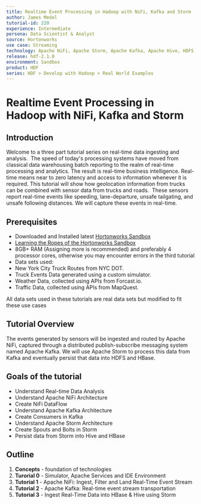 ```yaml
---
title: Realtime Event Processing in Hadoop with NiFi, Kafka and Storm
author: James Medel
tutorial-id: 220
experience: Intermediate
persona: Data Scientist & Analyst
source: Hortonworks
use case: Streaming
technology: Apache NiFi, Apache Storm, Apache Kafka, Apache Hive, HDFS, Apache HBase
release: hdf-2.1.0
environment: Sandbox
product: HDF
series: HDF > Develop with Hadoop > Real World Examples
---
```


# Realtime Event Processing in Hadoop with NiFi, Kafka and Storm

## Introduction

Welcome to a three part tutorial series on real-time data ingesting and analysis.  The speed of today's processing systems have moved from classical data warehousing batch reporting to the realm of real-time processing and analytics. The result is real-time business intelligence. Real-time means near to zero latency and access to information whenever it is required. This tutorial will show how geolocation information from trucks can be combined with sensor data from trucks and roads.  These sensors report real-time events like speeding, lane-departure, unsafe tailgating, and unsafe following distances. We will capture these events in real-time.

## Prerequisites

*  Downloaded and Installed latest [Hortonworks Sandbox](https://hortonworks.com/products/hortonworks-sandbox/#install)
*  [Learning the Ropes of the Hortonworks Sandbox](https://hortonworks.com/hadoop-tutorial/learning-the-ropes-of-the-hortonworks-sandbox/)
*   8GB+ RAM (Assigning more is recommended) and preferably 4 processor cores, otherwise you may encounter errors in the third tutorial
*   Data sets used:
  *   New York City Truck Routes from NYC DOT.
  *   Truck Events Data generated using a custom simulator.
  *   Weather Data, collected using APIs from Forcast.io.
  *   Traffic Data, collected using APIs from MapQuest.

All data sets used in these tutorials are real data sets but modified to fit these use cases

## Tutorial Overview

The events generated by sensors will be ingested and routed by Apache NiFi, captured through a distributed publish-subscribe messaging system named Apache Kafka. We will use Apache Storm to process this data from Kafka and eventually persist that data into HDFS and HBase.

## Goals of the tutorial

*   Understand Real-time Data Analysis
*   Understand Apache NiFi Architecture
*   Create NiFi DataFlow
*   Understand Apache Kafka Architecture
*   Create Consumers in Kafka
*   Understand Apache Storm Architecture
*   Create Spouts and Bolts in Storm
*   Persist data from Storm into Hive and HBase

## Outline
1. **Concepts** - foundation of technologies
2. **Turorial 0** - Simulator, Apache Services and IDE Environment
3. **Tutorial 1** - Apache NiFi: Ingest, Filter and Land Real-Time Event Stream
4. **Tutorial 2** - Apache Kafka: Real-time event stream transportation
5. **Tutorial 3** - Ingest Real-Time Data into HBase & Hive using Storm
